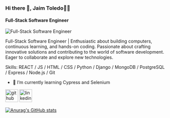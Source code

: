 ### Hi there 👋, Jaim Toledo👨‍💻
#### Full-Stack Software Engineer
![Full-Stack Software Engineer](https://connect-platform.github.io/coding-blog-plugin/img/cb-banner.svg)

Full-Stack Software Engineer | Enthusiastic about building computers, continuous learning, and hands-on coding. Passionate about crafting innovative solutions and contributing to the world of software development. Eager to collaborate and explore new technologies.

Skills: REACT / JS / HTML / CSS / Python / Django / MongoDB / PostgreSQL / Express / Node.js / Git 

- 🌱 I’m currently learning Cypress and Selenium 


[<img src='https://cdn.jsdelivr.net/npm/simple-icons@3.0.1/icons/github.svg' alt='github' height='40'>](https://github.com/jmasterr)  [<img src='https://cdn.jsdelivr.net/npm/simple-icons@3.0.1/icons/linkedin.svg' alt='linkedin' height='40'>](https://www.linkedin.com/in/www.linkedin.com/in/jaimtoledo10/)  

[![Anurag's GitHub stats](https://github-readme-stats.vercel.app/api?username=jmasterr)](https://github.com/anuraghazra/github-readme-stats)


<!--
**jmasterr/jmasterr** is a ✨ _special_ ✨ repository because its `README.md` (this file) appears on your GitHub profile.

Here are some ideas to get you started:

- 🔭 I’m currently working on ...
- 🌱 I’m currently learning ...
- 👯 I’m looking to collaborate on ...
- 🤔 I’m looking for help with ...
- 💬 Ask me about ...
- 📫 How to reach me: ...
- 😄 Pronouns: ...
- ⚡ Fun fact: ...
-->
